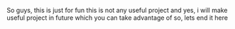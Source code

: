 So guys, this is just for fun 
this is not any useful project and yes, i will make useful project in future which you can take advantage of
so, lets end it here
